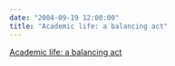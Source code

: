 ```yaml
---
date: "2004-09-19 12:00:00"
title: "Academic life: a balancing act"
---
```


[Academic life: a balancing act](/lemire/blog/2004/09-19-academic-life-a-balancing-act)

